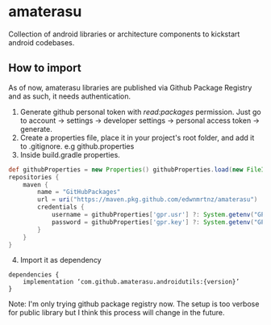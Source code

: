 # amaterasu
Collection of android libraries or architecture components to kickstart android codebases.

## How to import
As of now, amaterasu libraries are published via Github Package Registry and as such, it needs authentication.

1. Generate github personal token with <i>read:packages</i> permission. Just go to account -> settings -> developer settings -> personal access token -> generate.
2. Create a properties file, place it in your project's root folder, and add it to .gitignore. e.g github.properties 
3. Inside build.gradle properties.
```groovy
def githubProperties = new Properties() githubProperties.load(new FileInputStream(rootProject.file("github.properties")))
repositories {
    maven {
        name = "GitHubPackages"
        url = uri("https://maven.pkg.github.com/edwnmrtnz/amaterasu")
        credentials {
            username = githubProperties['gpr.usr'] ?: System.getenv("GPR_USER")
            password = githubProperties['gpr.key'] ?: System.getenv("GPR_API_KEY")
        }
    }
}
```
4. Import it as dependency
```
dependencies {
    implementation ‘com.github.amaterasu.androidutils:{version}’
}
```

Note: 
I'm only trying github package registry now. The setup is too verbose for public library but I think this process will change in the future.

